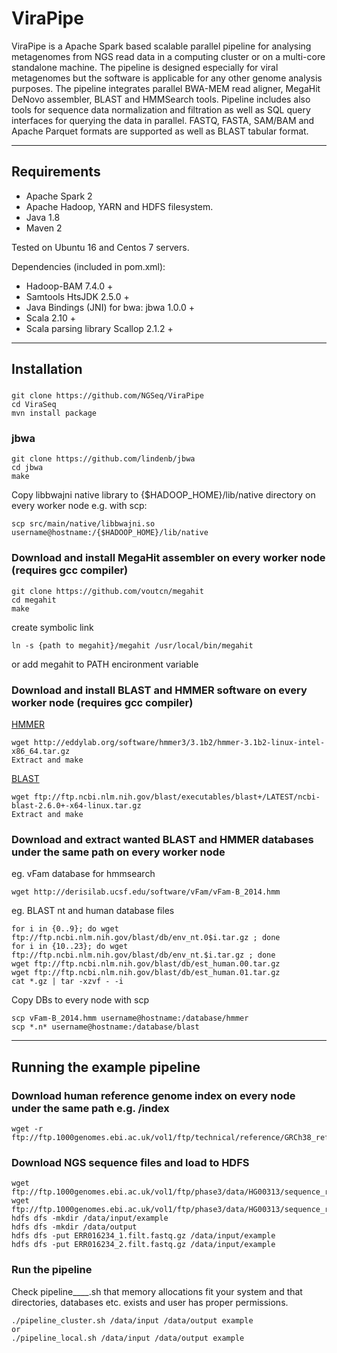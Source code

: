 ViraPipe
==============

ViraPipe is a Apache Spark based scalable parallel pipeline for analysing metagenomes from NGS read data in a computing cluster or on a multi-core standalone machine.
The pipeline is designed especially for viral metagenomes but the software is applicable for any other genome analysis purposes.
The pipeline integrates parallel BWA-MEM read aligner, MegaHit DeNovo assembler, BLAST and HMMSearch tools. Pipeline includes
also tools for sequence data normalization and filtration as well as SQL query interfaces for querying the data in parallel.
FASTQ, FASTA, SAM/BAM and Apache Parquet formats are supported as well as BLAST tabular format.

------------------------------------------------------------------------------------------
Requirements
------------------------------------------------------------------------------------------

- Apache Spark 2
- Apache Hadoop, YARN and HDFS filesystem.
- Java 1.8
- Maven 2

Tested on Ubuntu 16 and Centos 7 servers.

Dependencies (included in pom.xml):

- Hadoop-BAM 7.4.0 +
- Samtools HtsJDK 2.5.0 +
- Java Bindings (JNI) for bwa: jbwa 1.0.0 +
- Scala 2.10 +
- Scala parsing library Scallop 2.1.2 +

------------------------------------------------------------------------------------------
Installation
------------------------------------------------------------------------------------------

### 
    git clone https://github.com/NGSeq/ViraPipe
    cd ViraSeq
    mvn install package

### jbwa
    git clone https://github.com/lindenb/jbwa
    cd jbwa
    make

Copy libbwajni native library to {$HADOOP_HOME}/lib/native directory on every worker node e.g. with scp:

    scp src/main/native/libbwajni.so username@hostname:/{$HADOOP_HOME}/lib/native

### Download and install MegaHit assembler on every worker node (requires gcc compiler)
    git clone https://github.com/voutcn/megahit
    cd megahit
    make
create symbolic link

    ln -s {path to megahit}/megahit /usr/local/bin/megahit
or add megahit to PATH encironment variable

### Download and install BLAST and HMMER software on every worker node (requires gcc compiler)

[HMMER](http://www.hmmer.org/download.html)

    wget http://eddylab.org/software/hmmer3/3.1b2/hmmer-3.1b2-linux-intel-x86_64.tar.gz
    Extract and make

[BLAST](https://blast.ncbi.nlm.nih.gov/Blast.cgi?PAGE_TYPE=BlastDocs&DOC_TYPE=Download)

    wget ftp://ftp.ncbi.nlm.nih.gov/blast/executables/blast+/LATEST/ncbi-blast-2.6.0+-x64-linux.tar.gz    
    Extract and make

### Download and extract wanted BLAST and HMMER databases under the same path on every worker node
eg. vFam database for hmmsearch

    wget http://derisilab.ucsf.edu/software/vFam/vFam-B_2014.hmm

eg. BLAST nt and human database files

    for i in {0..9}; do wget ftp://ftp.ncbi.nlm.nih.gov/blast/db/env_nt.0$i.tar.gz ; done
    for i in {10..23}; do wget ftp://ftp.ncbi.nlm.nih.gov/blast/db/env_nt.$i.tar.gz ; done
    wget ftp://ftp.ncbi.nlm.nih.gov/blast/db/est_human.00.tar.gz
    wget ftp://ftp.ncbi.nlm.nih.gov/blast/db/est_human.01.tar.gz
    cat *.gz | tar -xzvf - -i
Copy DBs to every node with scp

    scp vFam-B_2014.hmm username@hostname:/database/hmmer
    scp *.n* username@hostname:/database/blast

------------------------------------------------------------------------------------------
Running the example pipeline
------------------------------------------------------------------------------------------

### Download human reference genome index on every node under the same path e.g. /index
    wget -r ftp://ftp.1000genomes.ebi.ac.uk/vol1/ftp/technical/reference/GRCh38_reference_genome/*

### Download NGS sequence files and load to HDFS
    wget ftp://ftp.1000genomes.ebi.ac.uk/vol1/ftp/phase3/data/HG00313/sequence_read/ERR016234_1.filt.fastq.gz    
    wget ftp://ftp.1000genomes.ebi.ac.uk/vol1/ftp/phase3/data/HG00313/sequence_read/ERR016234_2.filt.fastq.gz    
    hdfs dfs -mkdir /data/input/example    
    hdfs dfs -mkdir /data/output    
    hdfs dfs -put ERR016234_1.filt.fastq.gz /data/input/example
    hdfs dfs -put ERR016234_2.filt.fastq.gz /data/input/example

### Run the pipeline
Check pipeline____.sh that memory allocations fit your system and that directories, databases etc. exists and user has proper permissions.

    ./pipeline_cluster.sh /data/input /data/output example    
    or    
    ./pipeline_local.sh /data/input /data/output example
